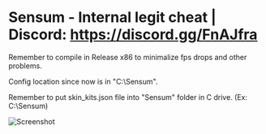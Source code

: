 # Sensum - Internal legit cheat | Discord: https://discord.gg/FnAJfra

Remember to compile in Release x86 to minimalize fps drops and other problems.

Config location since now is in "C:\\Sensum".

Remember to put skin_kits.json file into "Sensum" folder in C drive. (Ex: C:\\Sensum)

![Screenshot](https://i.imgur.com/kEH7rpT.png)




